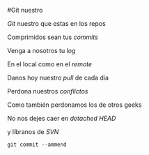#Git nuestro

<p><em>Git</em> nuestro que estas en los repos<br/>

Comprimidos sean tus <em>commits</em><br/>

Venga a nosotros tu <em>log</em><br/>

En el local como en el <em>remote</em><br/>

Danos hoy nuestro <em>pull</em> de cada día<br/>

Perdona nuestros <em>conflíctos</em><br/>

Como también perdonamos los de otros geeks<br/>

No nos dejes caer en <em>detached HEAD</em><br/>

y líbranos de <em>SVN</em><br/>

<code>git commit --ammend</code><p>


